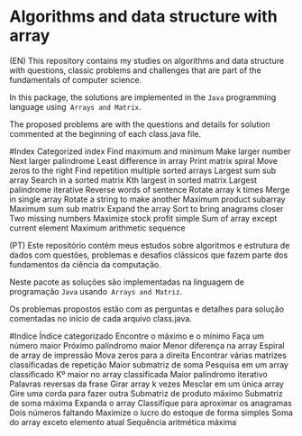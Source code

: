 # Algorithms and data structure with array

(EN)
This repository contains my studies on algorithms and data structure with questions,
classic problems and challenges that are part of the fundamentals of computer science.

In this package, the solutions are implemented in the `Java` programming language using` Arrays and Matrix`.

The proposed problems are with the questions and details for solution commented at the beginning of each class.java file.

#Index
Categorized index
Find maximum and minimum
Make larger number
Next larger palindrome
Least difference in array
Print matrix spiral
Move zeros to the right
Find repetition multiple sorted arrays
Largest sum sub array
Search in a sorted matrix
Kth largest in sorted matrix
Largest palindrome iterative
Reverse words of sentence
Rotate array k times
Merge in single array
Rotate a string to make another
Maximum product subarray
Maximum sum sub matrix
Expand the array
Sort to bring anagrams closer
Two missing numbers
Maximize stock profit simple
Sum of array except current element
Maximum arithmetic sequence

(PT)
Este repositório contém meus estudos sobre algoritmos e estrutura de dados com questões,
problemas e desafios clássicos que fazem parte dos fundamentos da ciência da computação.

Neste pacote as soluções são implementadas na linguagem de programação `Java` usando` Arrays and Matriz`.

Os problemas propostos estão com as perguntas e detalhes para solução comentadas no início de cada arquivo class.java.

#Indice
Índice categorizado
Encontre o máximo e o mínimo
Faça um número maior
Próximo palíndromo maior
Menor diferença na array
Espiral de array de impressão
Mova zeros para a direita
Encontrar várias matrizes classificadas de repetição
Maior submatriz de soma
Pesquisa em um array classificado
Kº maior no array classificada
Maior palíndromo iterativo
Palavras reversas da frase
Girar array k vezes
Mesclar em um única array
Gire uma corda para fazer outra
Submatriz de produto máximo
Submatriz de soma máxima
Expanda o array
Classifique para aproximar os anagramas
Dois números faltando
Maximize o lucro do estoque de forma simples
Soma do array exceto elemento atual
Sequência aritmética máxima